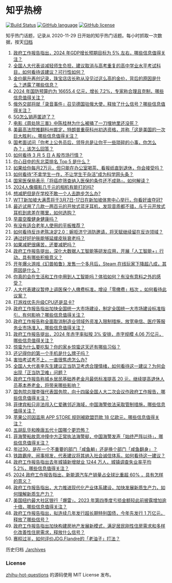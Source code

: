 # 知乎热榜
[![Build Status](https://github.com/ToWeLong/zhihu-hot-questions/workflows/CI/badge.svg)](https://github.com/ToWeLong/zhihu-hot-questions/actions)
[![GitHub language](https://img.shields.io/badge/language-golang-orange.svg)](https://golang.org/)
[![GitHub license](https://img.shields.io/github/license/ToWeLong/zhihu-hot-questions)](https://github.com/ToWeLong/zhihu-hot-questions/blob/main/LICENSE)

知乎热门话题，记录从 2020-11-29 日开始的知乎热门话题。每小时抓取一次数据，按天[归档](./archives)

<!-- BEGIN -->

1. [政府工作报告指出，2024 年GDP增长预期目标为 5% 左右，哪些信息值得关注？](https://www.zhihu.com/question/647108563)
1. [全国人大代表谈减轻师生负担，建议取消与高考重复的高中学业水平考试科目，如何看待该建议？可行性如何？](https://www.zhihu.com/question/647102808)
1. [金价飙升再创记录，珠宝店店长称从没见过这么高的金价，背后的原因是什么？透露了哪些信息？](https://www.zhihu.com/question/647102754)
1. [2024 年国防预算约为 16655.4 亿元，增长 7.2%，专家称合理且克制，哪些信息值得关注？](https://www.zhihu.com/question/647128954)
1. [俄外交部将就「录音事件」召见德国驻俄大使，释放了什么信号？哪些信息值得关注？](https://www.zhihu.com/question/646950554)
1. [5G怎么销声匿迹了？](https://www.zhihu.com/question/646521749)
1. [电影《周处除三害》中陈桂林为什么被捅了一刀埋地里还没死？](https://www.zhihu.com/question/646966972)
1. [美最高法院推翻科州裁定，特朗普重获科州初选资格，并称「这是美国的一次巨大胜利」，哪些信息值得关注？](https://www.zhihu.com/question/647107050)
1. [国考面试问「你考上公务员后，领导总是让你干一些琐碎的小事，你怎么办？」该怎么回答？](https://www.zhihu.com/question/642497794)
1. [如何看待 3 月 5 日 A 股市场行情？](https://www.zhihu.com/question/647102931)
1. [你心目中的东北菜排名 Top 5 是什么？](https://www.zhihu.com/question/643098470)
1. [如果给你每月2万元，但只能在办公室喝茶、看报纸直到退休，你会接受吗？](https://www.zhihu.com/question/646681448)
1. [如何看待“不拿学生一作，不让学生干杂活”成为科学网头条？](https://www.zhihu.com/question/646160377)
1. [国家医保局表示「将癌症筛查纳入医保的条件还不成熟」，如何解读？](https://www.zhihu.com/question/647013790)
1. [2024人像摄影几千元的相机有能打的吗?](https://www.zhihu.com/question/645458938)
1. [想减肥但是在学校不敢一个人去跑步怎么办?](https://www.zhihu.com/question/645709132)
1. [WTT新加坡大满贯将于3月7日-17日在新加坡体育中心举行，你看好谁夺冠?](https://www.zhihu.com/question/646418950)
1. [最近试用了几款一两百元的开放式蓝牙耳机，发现音质都不错，与千元开放式耳机到底差在哪里，如何选购？](https://www.zhihu.com/question/646206102)
1. [早晨空腹健身健康吗？](https://www.zhihu.com/question/645262268)
1. [有没有适合老年人使用的平板推荐？](https://www.zhihu.com/question/645906151)
1. [如何看待反诈老陈决定2.0：婉拒济宁消防邀请，将天赋继续留在反诈领域？](https://www.zhihu.com/question/646989400)
1. [通过好好护肤能够延缓皮肤衰老吗？](https://www.zhihu.com/question/645051190)
1. [如果减肥很痛苦，还要减肥吗？](https://www.zhihu.com/question/646524430)
1. [政府工作报告提出，深化大数据人工智能等研发应用，开展「人工智能+」行动，具有哪些积极意义？](https://www.zhihu.com/question/647118383)
1. [开年爆火游戏《幻兽帕鲁》发售一个多月后，Steam 在线玩家下降超八成，其原因是什么？](https://www.zhihu.com/question/646045733)
1. [你真的会在生活和工作中用到人工智能吗？体验如何？有没有意料之外的感受？](https://www.zhihu.com/question/646638698)
1. [人大代表建议暂停上调医保个人缴费标准，增设「零缴费」档次 ，如何看待此议案？](https://www.zhihu.com/question/647112450)
1. [打游戏优先升级CPU还是显卡?](https://www.zhihu.com/question/645389811)
1. [政府工作报告指出加快全国统一大市场建设，制定全国统一大市场建设标准指引，有何影响？哪些信息值得关注？](https://www.zhihu.com/question/647117823)
1. [政府工作报告称全面取消制造业领域外资准入限制措施，放宽电信、医疗等服务业市场准入，哪些信息值得关注？](https://www.zhihu.com/question/647112379)
1. [政府工作报告提出，2024 年赤字率拟按 3% 安排，赤字规模 4.06 万亿元，哪些信息值得关注？](https://www.zhihu.com/question/647110282)
1. [惊蛰为什么要吃梨？你的家乡惊蛰这天还有哪些习俗？](https://www.zhihu.com/question/647100677)
1. [还记得你的第一个手机是什么牌子吗？](https://www.zhihu.com/question/646785308)
1. [害怕考试考不上，一直很焦虑怎么办?](https://www.zhihu.com/question/646680708)
1. [全国人大代表李东生建议正当防卫考虑合理情绪，如何看待这一建议？为何会出现「正当防卫难」问题？](https://www.zhihu.com/question/647006994)
1. [政府工作报告称城乡居民基础养老金月最低标准提高 20 元，继续提高退休人员基本养老金，将带来哪些影响？](https://www.zhihu.com/question/647113844)
1. [国务院总理李强代表国务院，向十四届全国人大二次会议作政府工作报告，哪些信息值得关注？](https://www.zhihu.com/question/647107208)
1. [菲律宾船只非法闯入仁爱礁邻近海域，中国海警依法采取管制措施，哪些信息值得关注？](https://www.zhihu.com/question/647100008)
1. [苹果公司因滥用 APP STORE 规则被欧盟罚款 18 亿欧元，哪些信息值得关注？](https://www.zhihu.com/question/647051599)
1. [五胡乱华和晚唐五代十国哪个更恐怖？](https://www.zhihu.com/question/552102953)
1. [菲海警船故意冲撞中方正常执法海警艇，中国海警发声「始终严阵以待」，哪些信息值得关注？](https://www.zhihu.com/question/647134624)
1. [年过30，是在一个不重要的部门「咸鱼躺」还是换个部门「咸鱼翻身」？](https://www.zhihu.com/question/646208325)
1. [铁路霸座、闹事频发，代表建议将其纳入社会诚信体系，如何看待这一建议？](https://www.zhihu.com/question/647002669)
1. [政府工作报告指出去年城镇新增就业 1244 万人，城镇调查失业率平均 5.2%，哪些信息值得关注？](https://www.zhihu.com/question/647107699)
1. [2024 政府工作报告指出，新能源汽车产销量占全球比重超 60% ，具有怎样的意义？](https://www.zhihu.com/question/647107373)
1. [政府工作报告指出，大力推进现代化产业体系建设，加快发展新质生产力，如何理解新质生产力？](https://www.zhihu.com/question/647111808)
1. [美国纽约最大社区银行「爆雷」，2023 年第四季度亏损金额较此前披露增加逾十倍，哪些信息值得关注？](https://www.zhihu.com/question/646968641)
1. [政府工作报告指出，拟连续几年发行超长期特别国债，今年先发行 1 万亿元，释放了哪些信号？](https://www.zhihu.com/question/647110399)
1. [政府工作报告指出加快构建房地产发展新模式，满足居民刚性住房需求和多样化改善性住房需求，释放什么信号？](https://www.zhihu.com/question/647113262)
1. [赛程过半，如何评价JDG.Flandre的「老油子」打法？](https://www.zhihu.com/question/646965984)

<!-- END -->

历史归档 [./archives](./archives)


### License
[zhihu-hot-questions](https://github.com/towelong/zhihu-hot-questions) 的源码使用 MIT License 发布。